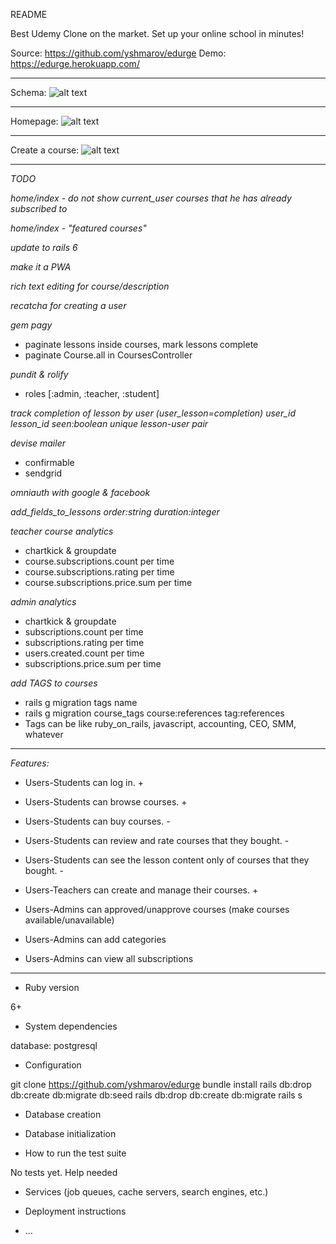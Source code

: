 README

Best Udemy Clone on the market. Set up your online school in minutes!

Source: https://github.com/yshmarov/edurge
Demo: https://edurge.herokuapp.com/

---

Schema: 
![alt text](https://imgur.com/PmwESin.png "Schema")

---

Homepage: 
![alt text](https://imgur.com/QJvjyJb.png "Homepage")

---

Create a course:
![alt text](https://imgur.com/e3AyIZO.png "Create a course")

---

*TODO*

*home/index - do not show current_user courses that he has already subscribed to*

*home/index - "featured courses"*

*update to rails 6*

*make it a PWA*

*rich text editing for course/description*

*recatcha for creating a user*

*gem pagy*
* paginate lessons inside courses, mark lessons complete
* paginate Course.all in CoursesController

*pundit & rolify*
* roles [:admin, :teacher, :student]

*track completion of lesson by user (user_lesson=completion) user_id lesson_id seen:boolean unique lesson-user pair*

*devise mailer*
* confirmable
* sendgrid

*omniauth with google & facebook*

*add_fields_to_lessons order:string duration:integer*

*teacher course analytics*
* chartkick & groupdate
* course.subscriptions.count per time
* course.subscriptions.rating per time
* course.subscriptions.price.sum per time

*admin analytics*
* chartkick & groupdate
* subscriptions.count per time
* subscriptions.rating per time
* users.created.count per time
* subscriptions.price.sum per time

*add TAGS to courses*
* rails g migration tags name
* rails g migration course_tags course:references tag:references
* Tags can be like ruby_on_rails, javascript, accounting, CEO, SMM, whatever

---

*Features:*
* Users-Students can log in. +
* Users-Students can browse courses. +
* Users-Students can buy courses. -
* Users-Students can review and rate courses that they bought. -
* Users-Students can see the lesson content only of courses that they bought. -

* Users-Teachers can create and manage their courses. +

* Users-Admins can approved/unapprove courses (make courses available/unavailable)
* Users-Admins can add categories
* Users-Admins can view all subscriptions

---

* Ruby version

6+

* System dependencies

database: postgresql

* Configuration

git clone https://github.com/yshmarov/edurge
bundle install
rails db:drop db:create db:migrate db:seed
rails db:drop db:create db:migrate
rails s

* Database creation

* Database initialization

* How to run the test suite

No tests yet. Help needed

* Services (job queues, cache servers, search engines, etc.)

* Deployment instructions

* ...
